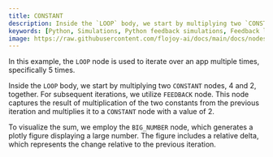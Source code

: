 ```yaml
---
title: CONSTANT
description: Inside the `LOOP` body, we start by multiplying two `CONSTANT` nodes, 4 and 2, together. For subsequent iterations, we utilize the FEEDBACK node. This node captures the result of multiplication of the two constants from the previous iteration and multiplies it with a CONSTANT node with a value of 2. To visualize the sum, we employ the BIG_NUMBER node, which generates a plotly figure displaying a large number.
keywords: [Python, Simulations, Python feedback simulations, Feedback loop, Feedback systems in Python, Flojoy generator nodes, Python simulation tools, Feedback modeling examples, Dynamic feedback simulations, Python simulation, Feedback loop generation, Python simulation techniques, Dynamic system modeling in Python]
image: https://raw.githubusercontent.com/flojoy-ai/docs/main/docs/nodes/GENERATORS/SIMULATIONS/FEEDBACK/examples/EX1/output.jpeg
---
```


In this example, the `LOOP` node is used to iterate over an app multiple times, specifically 5 times.

Inside the `LOOP` body, we start by multiplying two `CONSTANT` nodes, 4 and 2, together. For subsequent iterations, we utilize `FEEDBACK` node. This node captures the result of multiplication of the two constants from the previous iteration and multiplies it to a `CONSTANT` node with a value of 2.

To visualize the sum, we employ the `BIG_NUMBER` node, which generates a plotly figure displaying a large number. The figure includes a relative delta, which represents the change relative to the previous iteration.